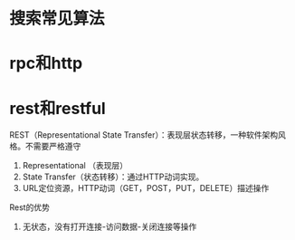 # 搜索常见算法

# rpc和http

# rest和restful
REST（Representational State Transfer）：表现层状态转移，一种软件架构风格。不需要严格遵守
1. Representational （表现层）
2. State Transfer（状态转移）：通过HTTP动词实现。
3. URL定位资源，HTTP动词（GET，POST，PUT，DELETE）描述操作


Rest的优势
1. 无状态，没有打开连接-访问数据-关闭连接等操作